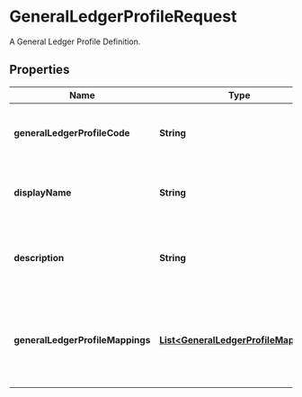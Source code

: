 

# GeneralLedgerProfileRequest

A General Ledger Profile Definition.

## Properties

Name | Type | Description | Notes
------------ | ------------- | ------------- | -------------
**generalLedgerProfileCode** | **String** | The unique code for the General Ledger Profile | 
**displayName** | **String** | The name of the General Ledger Profile | 
**description** | **String** | A description for the General Ledger Profile |  [optional]
**generalLedgerProfileMappings** | [**List&lt;GeneralLedgerProfileMapping&gt;**](GeneralLedgerProfileMapping.md) | Rules for mapping Account or property values to aggregation pattern definitions | 



